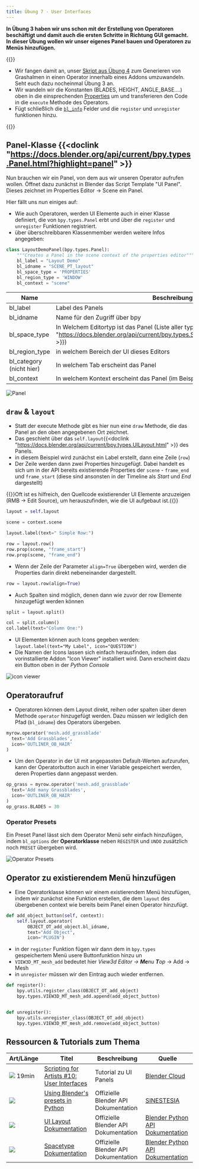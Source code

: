 ```yaml
---
title: Übung 7 - User Interfaces
---
```


**In Übung 3 haben wir uns schon mit der Erstellung von Operatoren beschäftigt und damit auch die ersten Schritte in Richtung GUI gemacht. In dieser Übung wollen wir unser eigenes Panel bauen und Operatoren zu Menüs hinzufügen.**


{{<todo>}}

- Wir fangen damit an, unser [Skript aus Übung 4](../../course-python-scripts/#vl4-meshgenerierung---gra%C3%9Fb%C3%BCschel) zum Generieren von Grashalmen in einen Operator innerhalb eines Addons umzuwandeln. Seht euch dazu nocheinmal Übung 3 an. 
- Wir wandeln wir die Konstanten (BLADES, HEIGHT, ANGLE_BASE....) oben in die einsprechenden [Properties](../../chapter03/exercise01_a/#properties-hahahugoshortcode-s4-hbhb) um und transferieren den Code in die `execute` Methode des Operators.
- Fügt schließlich die [`bl_info`](../../chapter03/exercise01_a/#addons-hahahugoshortcode-s8-hbhb) Felder und die `register` und `unregister` funktionen hinzu.

{{</todo>}}


## Panel-Klasse {{<doclink "https://docs.blender.org/api/current/bpy.types.Panel.html?highlight=panel" >}}

Nun brauchen wir ein Panel, von dem aus wir unseren Operator aufrufen wollen. Öffnet dazu zunächst in Blender das Script Template "UI Panel". Dieses zeichnet im Properties Editor → Scene ein Panel.

Hier fällt uns nun einiges auf:

- Wie auch Operatoren, werden UI Elemente auch in einer Klasse definiert, die von `bpy.types.Panel` erbt und über die `register` und `unregister` Funktionen registriert.
- über überschreibbaren Klassenmember werden weitere Infos angegeben:

```python
class LayoutDemoPanel(bpy.types.Panel):
    """Creates a Panel in the scene context of the properties editor"""
    bl_label = "Layout Demo"
    bl_idname = "SCENE_PT_layout"
    bl_space_type = 'PROPERTIES'
    bl_region_type = 'WINDOW'
    bl_context = "scene"
```

|Name | Beschreibung|
|-|-|
| bl_label | Label des Panels |
| bl_idname | Name für den Zugriff über bpy |
| bl_space_type | In Welchem Editortyp ist das Panel (Liste aller typen hier: {{<doclink "https://docs.blender.org/api/current/bpy.types.Space.html#bpy.types.Space.type" >}}) |
| bl_region_type | in welchem Bereich der UI dieses Editors |
| bl_category (nicht hier) | In welchem Tab erscheint das Panel |
| bl_context | In welchem Kontext erscheint das Panel (im Beispiel des Properties Editor: Tab)) |

![Panel](img/panel.png)

## `draw` & `layout`

- Statt der execute Methode gibt es hier nun eine `draw` Methode, die das Panel an den oben angegebenen Ort zeichnet.
- Das geschieht über das `self.layout`{{<doclink "https://docs.blender.org/api/current/bpy.types.UILayout.html" >}} des Panels.
- in diesem Beispiel wird zunächst ein Label erstellt, dann eine Zeile (`row`)
- Der Zeile werden dann zwei Properties hinzugefügt. Dabei handelt es sich um in der API bereits existierende Properties der `scene` - `frame_end` und `frame_start` (diese sind ansonsten in der Timeline als *Start* und *End* dargestellt)

{{<info>}}Oft ist es hilfreich, den Quellcode existierender UI Elemente anzuzeigen (RMB → Edit Source), um herauszufinden, wie die UI aufgebaut ist.{{</info>}}


```python
layout = self.layout

scene = context.scene

layout.label(text=" Simple Row:")

row = layout.row()
row.prop(scene, "frame_start")
row.prop(scene, "frame_end")
```

- Wenn der Zeile der Parameter `align=True` übergeben wird, werden die Properties darin direkt nebeneinander dargestellt.
```python
row = layout.row(align=True)
```

- Auch Spalten sind möglich, denen dann wie zuvor der row Elemente hinzugefügt werden können

```python
split = layout.split()

col = split.column()
col.label(text="Column One:")
```

- UI Elementen können auch Icons gegeben werden: `layout.label(text="My Label", icon="QUESTION")`
- Die Namen der Icons lassen sich einfach herausfinden, indem das vorinstallierte Addon "Icon Viewer" installiert wird. Dann erscheint dazu ein Button oben in der *Python Console*

![icon viewer](img/icon_viewer.png)

## Operatoraufruf

- Operatoren können dem Layout direkt, reihen oder spalten über deren Methode `operator` hinzugefügt werden. Dazu müssen wir lediglich den Pfad (`bl_idname`) des Operators übergeben.
```python
myrow.operator('mesh.add_grassblade'
  text='Add Grassblades',
  icon='OUTLINER_OB_HAIR'
)
```

- Um den Operator in der UI mit angepassten Default-Werten aufzurufen, kann der Operatorbutton auch in einer Variable gespeichert werden, deren Properties dann angepasst werden.

```python
op_grass = myrow.operator('mesh.add_grassblade'
  text='Add many Grassblades',
  icon='OUTLINER_OB_HAIR'
)
op_grass.BLADES = 30
```

### Operator Presets

Ein Preset Panel lässt sich dem Operator Menü sehr einfach hinzufügen, indem `bl_options` der **Operatorklasse** neben `REGISTER` und `UNDO` zusätzlich noch `PRESET` übergeben wird.

![Operator Presets](img/preset.png)

## Operator zu existierendem Menü hinzufügen

- Eine Operatorklasse können wir einem existierendem Menü hinzufügen, indem wir zunächst eine Funktion erstellen, die dem `layout` des übergebenen context wie bereits beim Panel einen Operator hinzufügt.

```python
def add_object_button(self, context):
    self.layout.operator(
        OBJECT_OT_add_object.bl_idname,
        text="Add Object",
        icon='PLUGIN')
```

- in der `register` Funktion fügen wir dann dem in `bpy.types` gespeichertem Menü usere Buttonfunktion hinzu un
- `VIEW3D_MT_mesh_add` bedeutet hier *View3d Editor → **Me**nu **T**op* → Add → Mesh
- in `unregister` müssen wir den Eintrag auch wieder entfernen.

```python
def register():
    bpy.utils.register_class(OBJECT_OT_add_object)
    bpy.types.VIEW3D_MT_mesh_add.append(add_object_button)


def unregister():
    bpy.utils.unregister_class(OBJECT_OT_add_object)
    bpy.types.VIEW3D_MT_mesh_add.remove(add_object_button)
```

## Ressourcen & Tutorials zum Thema

| Art/Länge | Titel | Beschreibung | Quelle |
|---|---|---|---|
|<img src="/general/icons/video.png" class="resicon">  19min | [Scripting for Artists #10: User Interfaces](https://cloud.blender.org/training/scripting-for-artists/5e9953ab173f1d99c7826902) | Tutorial zu UI Panels | [Blender Cloud](https://cloud.blender.org) |
|<img src="/general/icons/article.png" class="resicon"> | [Using Blender's presets in Python](https://sinestesia.co/blog/tutorials/using-blenders-presets-in-python/) | Offizielle Blender API Dokumentation | [SINESTESIA](https://sinestesia.co/) |
|<img src="/general/icons/article.png" class="resicon"> | [UI Layout Dokumentation](https://docs.blender.org/api/current/bpy.types.UILayout.html) | Offizielle Blender API Dokumentation | [Blender Python API Dokumentation](https://docs.blender.org/api/current/index.html) |
|<img src="/general/icons/article.png" class="resicon"> | [Spacetype Dokumentation](https://docs.blender.org/api/current/bpy.types.Space.html#bpy.types.Space.type) | Offizielle Blender API Dokumentation | [Blender Python API Dokumentation](https://docs.blender.org/api/current/index.html) |
